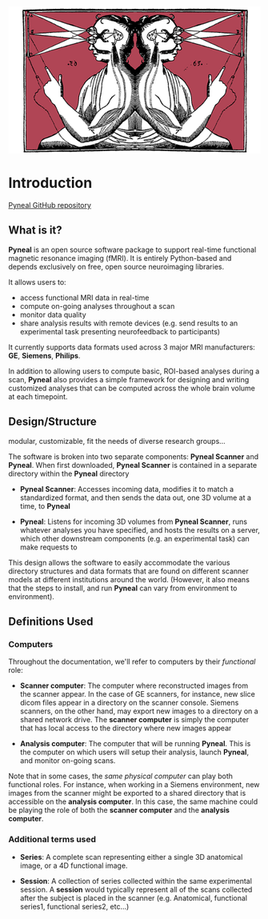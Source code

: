 
![](images/pynealLogo.png)


# Introduction

[Pyneal GitHub repository](https://github.com/jeffmacinnes/pyneal)

## What is it?
**Pyneal** is an open source software package to support real-time functional magnetic resonance imaging (fMRI). It is entirely Python-based and depends exclusively on free, open source neuroimaging libraries.

It allows users to:

* access functional MRI data in real-time
* compute on-going analyses throughout a scan
* monitor data quality
* share analysis results with remote devices (e.g. send results to an experimental task presenting neurofeedback to participants)

It currently supports data formats used across 3 major MRI manufacturers: **GE**, **Siemens**, **Philips**.

In addition to allowing users to compute basic, ROI-based analyses during a scan, **Pyneal** also provides a simple framework for designing and writing customized analyses that can be computed across the whole brain volume at each timepoint.


## Design/Structure


modular, customizable, fit the needs of diverse research groups...

The software is broken into two separate components: **Pyneal Scanner** and **Pyneal**. When first downloaded, **Pyneal Scanner** is contained in a separate directory within the **Pyneal** directory

* **Pyneal Scanner**: Accesses incoming data, modifies it to match a standardized format, and then sends the data out, one 3D volume at a time, to **Pyneal**

* **Pyneal**: Listens for incoming 3D volumes from **Pyneal Scanner**, runs whatever analyses
you have specified, and hosts the results on a server, which other downstream components (e.g. an experimental task) can make requests to

This design allows the software to easily accommodate the various directory structures and data formats that are found on different scanner models at different institutions around the world. (However, it also means that the steps to install, and run **Pyneal** can vary from environment to environment).


## Definitions Used

### Computers
Throughout the documentation, we'll refer to computers by their *functional* role:

* **Scanner computer**: The computer where reconstructed images from the scanner appear. In the case of GE scanners, for instance, new slice dicom files appear in a directory on the scanner console. Siemens scanners, on the other hand, may export new images to a directory on a shared network drive. The **scanner computer** is simply the computer that has local access to the directory where new images appear

* **Analysis computer**: The computer that will be running **Pyneal**. This is the computer on which users will setup their analysis, launch **Pyneal**, and monitor on-going scans.

Note that in some cases, the *same physical computer* can play both functional roles. For instance, when working in a Siemens environment, new images from the scanner might be exported to a shared directory that is accessible on the **analysis computer**. In this case, the same machine could be playing the role of both the **scanner computer** and the **analysis computer**.

### Additional terms used

* **Series**: A complete scan representing either a single 3D anatomical image, or a 4D functional image.

* **Session**:  A collection of series collected within the same experimental session. A **session** would typically represent all of the scans collected after the subject is placed in the scanner (e.g. Anatomical, functional series1, functional series2, etc...)
